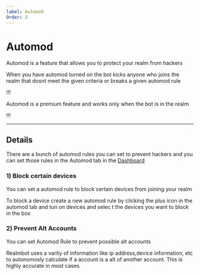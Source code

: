 ```yaml
---
label: Automod
Order: 3
---
```


# Automod
 Automod is a feature that allows you to protect your realm from hackers 
 
 When you have automod turned on the bot kicks anyone who joins the realm that dosnt meet the given criteria or breaks a given automod rule 

!!!

Automod is a premium feature and works only when the bot is in the realm 

!!!

---

## Details
 There are a bunch of automod rules you can set to prevent hackers and you can set those rules in the Automod tab in the [Dashboard](https://realmbot.dev/guilds)
 
### 1) Block certain devices 
  You can set a automod rule to block certain devices from joining your realm 

   To block a device create a new automod rule by clicking the plus icon in the automod tab and tun on devices and selec t the devices you want to block in the box

### 2) Prevent Alt Accounts 
  You can set Automod Rule to prevent possible alt accounts
  
  Realmbot uses a varity of information like ip address,device information, etc to autonomosly calculate if a account is a alt of another account. This is highly accurate in most cases
